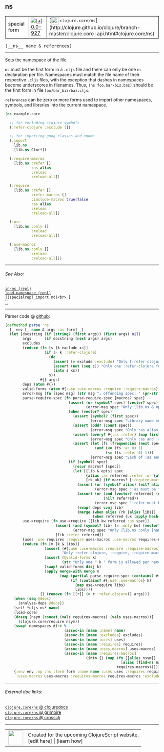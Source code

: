 ## ns



 <table border="1">
<tr>
<td>special form</td>
<td><a href="https://github.com/cljsinfo/cljs-api-docs/tree/0.0-927"><img valign="middle" alt="[+] 0.0-927" title="Added in 0.0-927" src="https://img.shields.io/badge/+-0.0--927-lightgrey.svg"></a> </td>
<td>
[<img height="24px" valign="middle" src="http://i.imgur.com/1GjPKvB.png"> <samp>clojure.core/ns</samp>](http://clojure.github.io/clojure/branch-master/clojure.core-api.html#clojure.core/ns)
</td>
</tr>
</table>


 <samp>
(__ns__ name & references)<br>
</samp>

---

Sets the namespace of the file.

`ns` must be the first form in a `.cljs` file and there can only be one `ns`
declaration per file. Namespaces must match the file name of their respective
`.cljs` files, with the exception that dashes in namespaces become underscores
in filenames. Thus, `(ns foo.bar-biz.baz)` should be the first form in file
`foo/bar_biz/baz.cljs`.

`references` can be zero or more forms used to import other namespaces, symbols,
and libraries into the current namespace.

```clj
(ns example.core

  ;; for excluding clojure symbols
  (:refer-clojure :exclude [])

  ;; for importing goog classes and enums
  (:import
    lib.ns
    [lib.ns Ctor*])

  (:require-macros
    [lib.ns :refer []
            :as alias
            :reload
            :reload-all])

  (:require
    [lib.ns :refer []
            :refer-macros []
            :include-macros true|false
            :as alias
            :reload
            :reload-all])

  (:use
    [lib.ns :only []
            :reload
            :reload-all])

  (:use-macros
    [lib.ns :only []
            :reload
            :reload-all]))
```

---


###### See Also:

[`in-ns (repl)`](specialrepl_in-ns.md)<br>
[`load-namespace (repl)`](specialrepl_load-namespace.md)<br>
[``](specialrepl_import.md)<br>
[``](specialrepl_require.md)<br>
[``](specialrepl_require-macros.md)<br>

---




Parser code @ [github](https://github.com/clojure/clojurescript/blob/r1449/src/clj/cljs/analyzer.clj#L591-L668):

```clj
(defmethod parse 'ns
  [_ env [_ name & args :as form] _]
  (let [docstring (if (string? (first args)) (first args) nil)
        args      (if docstring (next args) args)
        excludes
        (reduce (fn [s [k exclude xs]]
                  (if (= k :refer-clojure)
                    (do
                      (assert (= exclude :exclude) "Only [:refer-clojure :exclude [names]] form supported")
                      (assert (not (seq s)) "Only one :refer-clojure form is allowed per namespace definition")
                      (into s xs))
                    s))
                #{} args)
        deps (atom #{})
        valid-forms (atom #{:use :use-macros :require :require-macros})
        error-msg (fn [spec msg] (str msg "; offending spec: " (pr-str spec)))
        parse-require-spec (fn parse-require-spec [macros? spec]
                             (assert (or (symbol? spec) (vector? spec))
                                     (error-msg spec "Only [lib.ns & options] and lib.ns specs supported in :require / :require-macros"))
                             (when (vector? spec)
                               (assert (symbol? (first spec))
                                       (error-msg spec "Library name must be specified as a symbol in :require / :require-macros"))
                               (assert (odd? (count spec))
                                       (error-msg spec "Only :as alias and :refer [names] options supported in :require"))
                               (assert (every? #{:as :refer} (map first (partition 2 (next spec))))
                                       (error-msg spec "Only :as and :refer options supported in :require / :require-macros"))
                               (assert (let [fs (frequencies (next spec))]
                                         (and (<= (fs :as 0) 1)
                                              (<= (fs :refer 0) 1)))
                                       (error-msg spec "Each of :as and :refer options may only be specified once in :require / :require-macros")))
                             (if (symbol? spec)
                               (recur macros? [spec])
                               (let [[lib & opts] spec
                                     {alias :as referred :refer :or {alias lib}} (apply hash-map opts)
                                     [rk uk] (if macros? [:require-macros :use-macros] [:require :use])]
                                 (assert (or (symbol? alias) (nil? alias))
                                         (error-msg spec ":as must be followed by a symbol in :require / :require-macros"))
                                 (assert (or (and (vector? referred) (every? symbol? referred))
                                             (nil? referred))
                                         (error-msg spec ":refer must be followed by a vector of symbols in :require / :require-macros"))
                                 (swap! deps conj lib)
                                 (merge (when alias {rk {alias lib}})
                                        (when referred {uk (apply hash-map (interleave referred (repeat lib)))})))))
        use->require (fn use->require [[lib kw referred :as spec]]
                       (assert (and (symbol? lib) (= :only kw) (vector? referred) (every? symbol? referred))
                               (error-msg spec "Only [lib.ns :only [names]] specs supported in :use / :use-macros"))
                       [lib :refer referred])
        {uses :use requires :require uses-macros :use-macros requires-macros :require-macros :as params}
        (reduce (fn [m [k & libs]]
                  (assert (#{:use :use-macros :require :require-macros} k)
                          "Only :refer-clojure, :require, :require-macros, :use and :use-macros libspecs supported")
                  (assert (@valid-forms k)
                          (str "Only one " k " form is allowed per namespace definition"))
                  (swap! valid-forms disj k)
                  (apply merge-with merge m
                         (map (partial parse-require-spec (contains? #{:require-macros :use-macros} k))
                              (if (contains? #{:use :use-macros} k)
                                (map use->require libs)
                                libs))))
                {} (remove (fn [[r]] (= r :refer-clojure)) args))]
    (when (seq @deps)
      (analyze-deps @deps))
    (set! *cljs-ns* name)
    (load-core)
    (doseq [nsym (concat (vals requires-macros) (vals uses-macros))]
      (clojure.core/require nsym))
    (swap! namespaces #(-> %
                           (assoc-in [name :name] name)
                           (assoc-in [name :excludes] excludes)
                           (assoc-in [name :uses] uses)
                           (assoc-in [name :requires] requires)
                           (assoc-in [name :uses-macros] uses-macros)
                           (assoc-in [name :requires-macros]
                                     (into {} (map (fn [[alias nsym]]
                                                     [alias (find-ns nsym)])
                                                   requires-macros)))))
    {:env env :op :ns :form form :name name :uses uses :requires requires
     :uses-macros uses-macros :requires-macros requires-macros :excludes excludes}))
```

<!--
Repo - tag - source tree - lines:

 <pre>
clojurescript @ r1449
└── src
    └── clj
        └── cljs
            └── <ins>[analyzer.clj:591-668](https://github.com/clojure/clojurescript/blob/r1449/src/clj/cljs/analyzer.clj#L591-L668)</ins>
</pre>

-->

---



###### External doc links:

[`clojure.core/ns` @ clojuredocs](http://clojuredocs.org/clojure.core/ns)<br>
[`clojure.core/ns` @ grimoire](http://conj.io/store/v1/org.clojure/clojure/1.7.0-beta3/clj/clojure.core/ns/)<br>
[`clojure.core/ns` @ crossclj](http://crossclj.info/fun/clojure.core/ns.html)<br>

---

 <table>
<tr><td>
<img valign="middle" align="right" width="48px" src="http://i.imgur.com/Hi20huC.png">
</td><td>
Created for the upcoming ClojureScript website.<br>
[edit here] | [learn how]
</td></tr></table>

[edit here]:https://github.com/cljsinfo/cljs-api-docs/blob/master/cljsdoc/special_ns.cljsdoc
[learn how]:https://github.com/cljsinfo/cljs-api-docs/wiki/cljsdoc-files

<!--

This information was too distracting to show to readers, but I'll leave it
commented here since it is helpful to:

- pretty-print the data used to generate this document
- and show how to retrieve that data



The API data for this symbol:

```clj
{:description "Sets the namespace of the file.\n\n`ns` must be the first form in a `.cljs` file and there can only be one `ns`\ndeclaration per file. Namespaces must match the file name of their respective\n`.cljs` files, with the exception that dashes in namespaces become underscores\nin filenames. Thus, `(ns foo.bar-biz.baz)` should be the first form in file\n`foo/bar_biz/baz.cljs`.\n\n`references` can be zero or more forms used to import other namespaces, symbols,\nand libraries into the current namespace.\n\n```clj\n(ns example.core\n\n  ;; for excluding clojure symbols\n  (:refer-clojure :exclude [])\n\n  ;; for importing goog classes and enums\n  (:import\n    lib.ns\n    [lib.ns Ctor*])\n\n  (:require-macros\n    [lib.ns :refer []\n            :as alias\n            :reload\n            :reload-all])\n\n  (:require\n    [lib.ns :refer []\n            :refer-macros []\n            :include-macros true|false\n            :as alias\n            :reload\n            :reload-all])\n\n  (:use\n    [lib.ns :only []\n            :reload\n            :reload-all])\n\n  (:use-macros\n    [lib.ns :only []\n            :reload\n            :reload-all]))\n```",
 :ns "special",
 :name "ns",
 :signature ["[name & references]"],
 :history [["+" "0.0-927"]],
 :type "special form",
 :related ["specialrepl/in-ns"
           "specialrepl/load-namespace"
           "specialrepl/import"
           "specialrepl/require"
           "specialrepl/require-macros"],
 :full-name-encode "special_ns",
 :source {:code "(defmethod parse 'ns\n  [_ env [_ name & args :as form] _]\n  (let [docstring (if (string? (first args)) (first args) nil)\n        args      (if docstring (next args) args)\n        excludes\n        (reduce (fn [s [k exclude xs]]\n                  (if (= k :refer-clojure)\n                    (do\n                      (assert (= exclude :exclude) \"Only [:refer-clojure :exclude [names]] form supported\")\n                      (assert (not (seq s)) \"Only one :refer-clojure form is allowed per namespace definition\")\n                      (into s xs))\n                    s))\n                #{} args)\n        deps (atom #{})\n        valid-forms (atom #{:use :use-macros :require :require-macros})\n        error-msg (fn [spec msg] (str msg \"; offending spec: \" (pr-str spec)))\n        parse-require-spec (fn parse-require-spec [macros? spec]\n                             (assert (or (symbol? spec) (vector? spec))\n                                     (error-msg spec \"Only [lib.ns & options] and lib.ns specs supported in :require / :require-macros\"))\n                             (when (vector? spec)\n                               (assert (symbol? (first spec))\n                                       (error-msg spec \"Library name must be specified as a symbol in :require / :require-macros\"))\n                               (assert (odd? (count spec))\n                                       (error-msg spec \"Only :as alias and :refer [names] options supported in :require\"))\n                               (assert (every? #{:as :refer} (map first (partition 2 (next spec))))\n                                       (error-msg spec \"Only :as and :refer options supported in :require / :require-macros\"))\n                               (assert (let [fs (frequencies (next spec))]\n                                         (and (<= (fs :as 0) 1)\n                                              (<= (fs :refer 0) 1)))\n                                       (error-msg spec \"Each of :as and :refer options may only be specified once in :require / :require-macros\")))\n                             (if (symbol? spec)\n                               (recur macros? [spec])\n                               (let [[lib & opts] spec\n                                     {alias :as referred :refer :or {alias lib}} (apply hash-map opts)\n                                     [rk uk] (if macros? [:require-macros :use-macros] [:require :use])]\n                                 (assert (or (symbol? alias) (nil? alias))\n                                         (error-msg spec \":as must be followed by a symbol in :require / :require-macros\"))\n                                 (assert (or (and (vector? referred) (every? symbol? referred))\n                                             (nil? referred))\n                                         (error-msg spec \":refer must be followed by a vector of symbols in :require / :require-macros\"))\n                                 (swap! deps conj lib)\n                                 (merge (when alias {rk {alias lib}})\n                                        (when referred {uk (apply hash-map (interleave referred (repeat lib)))})))))\n        use->require (fn use->require [[lib kw referred :as spec]]\n                       (assert (and (symbol? lib) (= :only kw) (vector? referred) (every? symbol? referred))\n                               (error-msg spec \"Only [lib.ns :only [names]] specs supported in :use / :use-macros\"))\n                       [lib :refer referred])\n        {uses :use requires :require uses-macros :use-macros requires-macros :require-macros :as params}\n        (reduce (fn [m [k & libs]]\n                  (assert (#{:use :use-macros :require :require-macros} k)\n                          \"Only :refer-clojure, :require, :require-macros, :use and :use-macros libspecs supported\")\n                  (assert (@valid-forms k)\n                          (str \"Only one \" k \" form is allowed per namespace definition\"))\n                  (swap! valid-forms disj k)\n                  (apply merge-with merge m\n                         (map (partial parse-require-spec (contains? #{:require-macros :use-macros} k))\n                              (if (contains? #{:use :use-macros} k)\n                                (map use->require libs)\n                                libs))))\n                {} (remove (fn [[r]] (= r :refer-clojure)) args))]\n    (when (seq @deps)\n      (analyze-deps @deps))\n    (set! *cljs-ns* name)\n    (load-core)\n    (doseq [nsym (concat (vals requires-macros) (vals uses-macros))]\n      (clojure.core/require nsym))\n    (swap! namespaces #(-> %\n                           (assoc-in [name :name] name)\n                           (assoc-in [name :excludes] excludes)\n                           (assoc-in [name :uses] uses)\n                           (assoc-in [name :requires] requires)\n                           (assoc-in [name :uses-macros] uses-macros)\n                           (assoc-in [name :requires-macros]\n                                     (into {} (map (fn [[alias nsym]]\n                                                     [alias (find-ns nsym)])\n                                                   requires-macros)))))\n    {:env env :op :ns :form form :name name :uses uses :requires requires\n     :uses-macros uses-macros :requires-macros requires-macros :excludes excludes}))",
          :title "Parser code",
          :repo "clojurescript",
          :tag "r1449",
          :filename "src/clj/cljs/analyzer.clj",
          :lines [591 668]},
 :full-name "special/ns",
 :clj-symbol "clojure.core/ns"}

```

Retrieve the API data for this symbol:

```clj
;; from Clojure REPL
(require '[clojure.edn :as edn])
(-> (slurp "https://raw.githubusercontent.com/cljsinfo/cljs-api-docs/catalog/cljs-api.edn")
    (edn/read-string)
    (get-in [:symbols "special/ns"]))
```

-->
